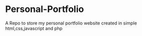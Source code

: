 # Personal-Portfolio
A Repo to store my personal portfolio website created in simple html,css,javascript and php
